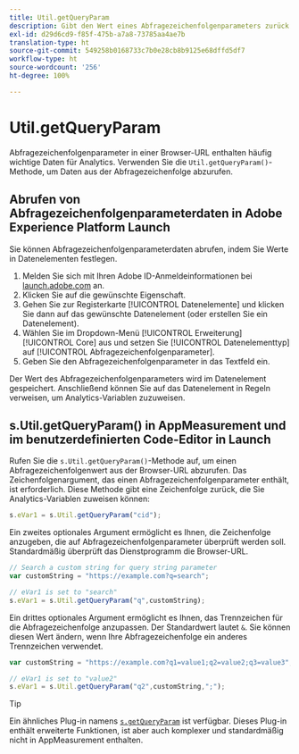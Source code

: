 ```yaml
---
title: Util.getQueryParam
description: Gibt den Wert eines Abfragezeichenfolgenparameters zurück.
exl-id: d29d6cd9-f85f-475b-a7a8-73785aa4ae7b
translation-type: ht
source-git-commit: 549258b0168733c7b0e28cb8b9125e68dffd5df7
workflow-type: ht
source-wordcount: '256'
ht-degree: 100%

---
```


# Util.getQueryParam

Abfragezeichenfolgenparameter in einer Browser-URL enthalten häufig wichtige Daten für Analytics. Verwenden Sie die `Util.getQueryParam()`-Methode, um Daten aus der Abfragezeichenfolge abzurufen.

## Abrufen von Abfragezeichenfolgenparameterdaten in Adobe Experience Platform Launch

Sie können Abfragezeichenfolgenparameterdaten abrufen, indem Sie Werte in Datenelementen festlegen.

1. Melden Sie sich mit Ihren Adobe ID-Anmeldeinformationen bei [launch.adobe.com](https://launch.adobe.com) an.
2. Klicken Sie auf die gewünschte Eigenschaft.
3. Gehen Sie zur Registerkarte [!UICONTROL Datenelemente] und klicken Sie dann auf das gewünschte Datenelement (oder erstellen Sie ein Datenelement).
4. Wählen Sie im Dropdown-Menü [!UICONTROL Erweiterung] [!UICONTROL Core] aus und setzen Sie [!UICONTROL Datenelementtyp] auf [!UICONTROL Abfragezeichenfolgenparameter].
5. Geben Sie den Abfragezeichenfolgenparameter in das Textfeld ein.

Der Wert des Abfragezeichenfolgenparameters wird im Datenelement gespeichert. Anschließend können Sie auf das Datenelement in Regeln verweisen, um Analytics-Variablen zuzuweisen.

## s.Util.getQueryParam() in AppMeasurement und im benutzerdefinierten Code-Editor in Launch

Rufen Sie die `s.Util.getQueryParam()`-Methode auf, um einen Abfragezeichenfolgenwert aus der Browser-URL abzurufen. Das Zeichenfolgenargument, das einen Abfragezeichenfolgenparameter enthält, ist erforderlich. Diese Methode gibt eine Zeichenfolge zurück, die Sie Analytics-Variablen zuweisen können:

```js
s.eVar1 = s.Util.getQueryParam("cid");
```

Ein zweites optionales Argument ermöglicht es Ihnen, die Zeichenfolge anzugeben, die auf Abfragezeichenfolgenparameter überprüft werden soll. Standardmäßig überprüft das Dienstprogramm die Browser-URL.

```js
// Search a custom string for query string parameter
var customString = "https://example.com?q=search";

// eVar1 is set to "search"
s.eVar1 = s.Util.getQueryParam("q",customString);
```

Ein drittes optionales Argument ermöglicht es Ihnen, das Trennzeichen für die Abfragezeichenfolge anzupassen. Der Standardwert lautet `&`. Sie können diesen Wert ändern, wenn Ihre Abfragezeichenfolge ein anderes Trennzeichen verwendet.

```js
var customString = "https://example.com?q1=value1;q2=value2;q3=value3";

// eVar1 is set to "value2"
s.eVar1 = s.Util.getQueryParam("q2",customString,";");
```

>[!TIP]
>
>Ein ähnliches Plug-in namens [`s.getQueryParam`](../plugins/getqueryparam.md) ist verfügbar. Dieses Plug-in enthält erweiterte Funktionen, ist aber auch komplexer und standardmäßig nicht in AppMeasurement enthalten.
